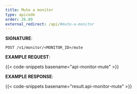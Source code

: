 ```yaml
---
title: Mute a monitor
type: apicode
order: 26.09
external_redirect: /api/#mute-a-monitor
---
```



**SIGNATURE**:

`POST /v1/monitor/<MONITOR_ID>/mute`

**EXAMPLE REQUEST**:

{{< code-snippets basename="api-monitor-mute" >}}

**EXAMPLE RESPONSE**:

{{< code-snippets basename="result.api-monitor-mute" >}}
